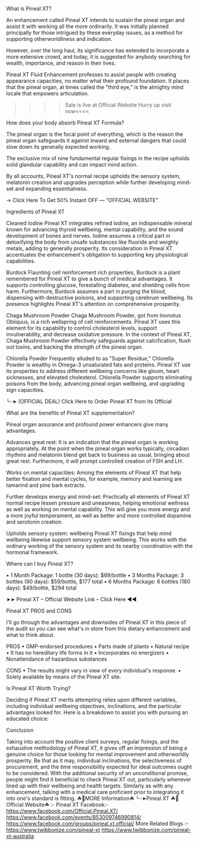 What is Pineal XT?

An enhancement called Pineal XT intends to sustain the pineal organ and assist it with working all the more ordinarily. It was initially planned principally for those intrigued by these everyday issues, as a method for supporting otherworldliness and indication.

However, over the long haul, its significance has extended to incorporate a more extensive crowd, and today, it is suggested for anybody searching for wealth, importance, and reason in their lives.

Pineal XT Fluid Enhancement professes to assist people with creating appearance capacities, no matter what their profound foundation. It places that the pineal organ, at times called the "third eye," is the almighty mind locale that empowers articulation.

>>>>Sale is live at Official Website Hurry up visit now<<<<

How does your body absorb Pineal XT Formula?

The pineal organ is the focal point of everything, which is the reason the pineal organ safeguards it against inward and external dangers that could slow down its generally expected working.

The exclusive mix of nine fundamental regular fixings in the recipe upholds solid glandular capability and can impact mind action.

By all accounts, Pineal XT's normal recipe upholds the sensory system, melatonin creation and upgrades perception while further developing mind-set and expanding essentialness.

→ Click Here To Get 50% Instant OFF — “OFFICIAL WEBSITE”

Ingredients of Pineal XT

Cleaned Iodine
Pineal XT integrates refined iodine, an indispensable mineral known for advancing thyroid wellbeing, mental capability, and the sound development of bones and nerves. Iodine assumes a critical part in detoxifying the body from unsafe substances like fluoride and weighty metals, adding to generally prosperity. Its consideration in Pineal XT accentuates the enhancement's obligation to supporting key physiological capabilities.

Burdock
Flaunting cell reinforcement rich properties, Burdock is a plant remembered for Pineal XT to give a bunch of medical advantages. It supports controlling glucose, forestalling diabetes, and shielding cells from harm. Furthermore, Burdock assumes a part in purging the blood, dispensing with destructive poisons, and supporting cerebrum wellbeing. Its presence highlights Pineal XT's attention on comprehensive prosperity.

Chaga Mushroom Powder
Chaga Mushroom Powder, got from Inonotus Obliquus, is a rich wellspring of cell reinforcements. Pineal XT uses this element for its capability to control cholesterol levels, support invulnerability, and decrease oxidative pressure. In the context of Pineal XT, Chaga Mushroom Powder effectively safeguards against calcification, flush out toxins, and backing the strength of the pineal organ.

Chlorella Powder
Frequently alluded to as "Super Residue," Chlorella Powder is wealthy in Omega-3 unsaturated fats and proteins. Pineal XT use its properties to address different wellbeing concerns like gloom, heart sicknesses, and elevated cholesterol. Chlorella Powder supports eliminating poisons from the body, advancing pineal organ wellbeing, and upgrading sign capacities.

╰┈➤ (OFFICIAL DEAL) Click Here to Order Pineal XT from Its Official

What are the benefits of Pineal XT supplementation?

Pineal organ assurance and profound power enhancers give many advantages.

Advances great rest: It is an indication that the pineal organ is working appropriately. At the point when the pineal organ works typically, circadian rhythms and melatonin blend get back to business as usual, bringing about great rest. Furthermore, it will prompt controlled creation of FSH and LH.

Works on mental capacities: Among the elements of Pineal XT that help better fixation and mental cycles, for example, memory and learning are tamarind and pine bark extracts.

Further develops energy and mind-set: Practically all elements of Pineal XT normal recipe lessen pressure and uneasiness, helping emotional wellness as well as working on mental capability. This will give you more energy and a more joyful temperament, as well as better and more controlled dopamine and serotonin creation.

Upholds sensory system: wellbeing Pineal XT fixings that help mind wellbeing likewise support sensory system wellbeing. This works with the ordinary working of the sensory system and its nearby coordination with the hormonal framework.



Where can I buy Pineal XT?

•	1 Month Package: 1 bottle (30 days): $69/bottle
•	3 Months Package: 3 bottles (90 days): $59/bottle, $177 total
•	6 Months Package: 6 bottles (180 days): $49/bottle, $294 total

➤➤ Pineal XT – Official Website Link – Click Here ◀◀

Pineal XT PROS and CONS

I'll go through the advantages and downsides of Pineal XT in this piece of the audit so you can see what's in store from this dietary enhancement and what to think about.

PROS 
•	GMP-endorsed procedures
•	Parts made of plants
•	Natural recipe
•	It has no hereditary life forms in it
•	Incorporates no energizers
•	Nonattendance of hazardous substances


CONS
•	The results might vary in view of every individual's response.
•	Solely available by means of the Pineal XT site.


Is Pineal XT Worth Trying?

Deciding if Pineal XT merits attempting relies upon different variables, including individual wellbeing objectives, inclinations, and the particular advantages looked for. Here is a breakdown to assist you with pursuing an educated choice:


Conclusion

Taking into account the positive client surveys, regular fixings, and the exhaustive methodology of Pineal XT, it gives off an impression of being a genuine choice for those looking for mental improvement and otherworldly prosperity. Be that as it may, individual inclinations, the selectiveness of procurement, and the time responsibility expected for ideal outcomes ought to be considered. With the additional security of an unconditional promise, people might find it beneficial to check Pineal XT out, particularly whenever lined up with their wellbeing and health targets. Similarly as with any enhancement, talking with a medical care proficient prior to integrating it into one's standard is fitting.
☘📣MORE Information☘ ╰┈➤Pineal XT
☘📣Official Website☘ :-  Pineal XT
Facebook:- https://www.facebook.com/Official.Pineal.XT/
https://www.facebook.com/events/853009746990814/
https://www.facebook.com/groups/pineal.xt.official/
More Related Blogs :-
https://www.twibbonize.com/pineal-xt
https://www.twibbonize.com/pineal-xt-australia


